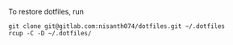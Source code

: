 To restore dotfiles, run

```
git clone git@gitlab.com:nisanth074/dotfiles.git ~/.dotfiles
rcup -C -D ~/.dotfiles/
```